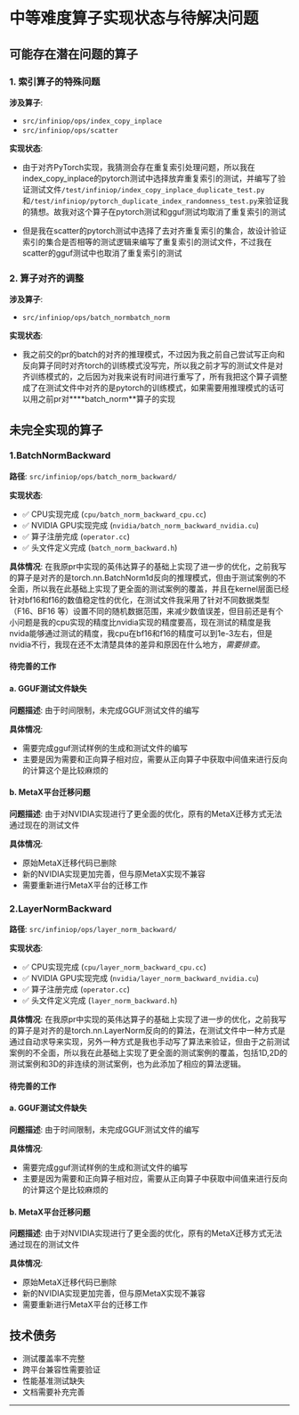 # 中等难度算子实现状态与待解决问题

## 可能存在潜在问题的算子
### 1. 索引算子的特殊问题
**涉及算子**:
- `src/infiniop/ops/index_copy_inplace`
- `src/infiniop/ops/scatter`

**实现状态**: 
- 由于对齐PyTorch实现，我猜测会存在重复索引处理问题，所以我在index_copy_inplace的pytorch测试中选择放弃重复索引的测试，并编写了验证测试文件`/test/infiniop/index_copy_inplace_duplicate_test.py`和`/test/infiniop/pytorch_duplicate_index_randomness_test.py`来验证我的猜想。故我对这个算子在pytorch测试和gguf测试均取消了重复索引的测试

- 但是我在scatter的pytorch测试中选择了去对齐重复索引的集合，故设计验证索引的集合是否相等的测试逻辑来编写了重复索引的测试文件，不过我在scatter的gguf测试中也取消了重复索引的测试

### 2. 算子对齐的调整
**涉及算子**:
- `src/infiniop/ops/batch_normbatch_norm`

**实现状态**: 
- 我之前交的pr的batch的对齐的推理模式，不过因为我之前自己尝试写正向和反向算子同时对齐torch的训练模式没写完，所以我之前才写的测试文件是对齐训练模式的，之后因为对我来说有时间进行重写了，所有我把这个算子调整成了在测试文件中对齐的是pytorch的训练模式，如果需要用推理模式的话可以用之前pr对****batch_norm**算子的实现

## 未完全实现的算子

### **1.BatchNormBackward**
**路径**: `src/infiniop/ops/batch_norm_backward/`

**实现状态**:
- ✅ CPU实现完成 (`cpu/batch_norm_backward_cpu.cc`)
- ✅ NVIDIA GPU实现完成 (`nvidia/batch_norm_backward_nvidia.cu`)
- ✅ 算子注册完成 (`operator.cc`)
- ✅ 头文件定义完成 (`batch_norm_backward.h`)

**具体情况**: 在我原pr中实现的英伟达算子的基础上实现了进一步的优化，之前我写的算子是对齐的是torch.nn.BatchNorm1d反向的推理模式，但由于测试案例的不全面，所以我在此基础上实现了更全面的测试案例的覆盖，并且在kernel层面已经针对bf16和f16的数值稳定性的优化，在测试文件我采用了针对不同数据类型（F16、BF16 等）设置不同的随机数据范围，来减少数值误差，但目前还是有个小问题是我的cpu实现的精度比nvidia实现的精度要高，现在测试的精度是我nvida能够通过测试的精度，我cpu在bf16和f16的精度可以到1e-3左右，但是nvidia不行，我现在还不太清楚具体的差异和原因在什么地方，*需要排查*。

#### 待完善的工作

#### a. GGUF测试文件缺失
**问题描述**: 由于时间限制，未完成GGUF测试文件的编写

**具体情况**:
- 需要完成gguf测试样例的生成和测试文件的编写
- 主要是因为需要和正向算子相对应，需要从正向算子中获取中间值来进行反向的计算这个是比较麻烦的

#### b. MetaX平台迁移问题
**问题描述**: 由于对NVIDIA实现进行了更全面的优化，原有的MetaX迁移方式无法通过现在的测试文件

**具体情况**:
- 原始MetaX迁移代码已删除
- 新的NVIDIA实现更加完善，但与原MetaX实现不兼容
- 需要重新进行MetaX平台的迁移工作


### **2.LayerNormBackward**
**路径**: `src/infiniop/ops/layer_norm_backward/`

**实现状态**:
- ✅ CPU实现完成 (`cpu/layer_norm_backward_cpu.cc`)
- ✅ NVIDIA GPU实现完成 (`nvidia/layer_norm_backward_nvidia.cu`)
- ✅ 算子注册完成 (`operator.cc`)
- ✅ 头文件定义完成 (`layer_norm_backward.h`)

**具体情况**: 在我原pr中实现的英伟达算子的基础上实现了进一步的优化，之前我写的算子是对齐的是torch.nn.LayerNorm反向的的算法，在测试文件中一种方式是通过自动求导来实现，另外一种方式是我也手动写了算法来验证，但由于之前测试案例的不全面，所以我在此基础上实现了更全面的测试案例的覆盖，包括1D,2D的测试案例和3D的非连续的测试案例，也为此添加了相应的算法逻辑。

#### 待完善的工作

#### a. GGUF测试文件缺失
**问题描述**: 由于时间限制，未完成GGUF测试文件的编写

**具体情况**:
- 需要完成gguf测试样例的生成和测试文件的编写
- 主要是因为需要和正向算子相对应，需要从正向算子中获取中间值来进行反向的计算这个是比较麻烦的

#### b. MetaX平台迁移问题
**问题描述**: 由于对NVIDIA实现进行了更全面的优化，原有的MetaX迁移方式无法通过现在的测试文件

**具体情况**:
- 原始MetaX迁移代码已删除
- 新的NVIDIA实现更加完善，但与原MetaX实现不兼容
- 需要重新进行MetaX平台的迁移工作




## 技术债务

- 测试覆盖率不完整
- 跨平台兼容性需要验证
- 性能基准测试缺失
- 文档需要补充完善


---
